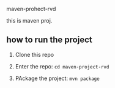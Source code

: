 maven-prohect-rvd

this is maven proj.

## how to run the project

1. Clone this repo

1. Enter the repo: `cd maven-project-rvd`

1. PAckage the project: `mvn package`
